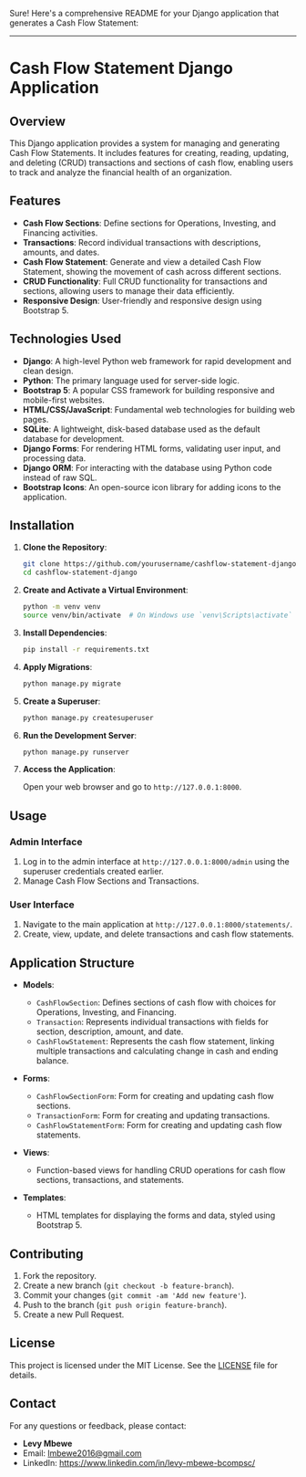 Sure! Here's a comprehensive README for your Django application that generates a Cash Flow Statement:

---

# Cash Flow Statement Django Application

## Overview

This Django application provides a system for managing and generating Cash Flow Statements. It includes features for creating, reading, updating, and deleting (CRUD) transactions and sections of cash flow, enabling users to track and analyze the financial health of an organization.

## Features

- **Cash Flow Sections**: Define sections for Operations, Investing, and Financing activities.
- **Transactions**: Record individual transactions with descriptions, amounts, and dates.
- **Cash Flow Statement**: Generate and view a detailed Cash Flow Statement, showing the movement of cash across different sections.
- **CRUD Functionality**: Full CRUD functionality for transactions and sections, allowing users to manage their data efficiently.
- **Responsive Design**: User-friendly and responsive design using Bootstrap 5.

## Technologies Used

- **Django**: A high-level Python web framework for rapid development and clean design.
- **Python**: The primary language used for server-side logic.
- **Bootstrap 5**: A popular CSS framework for building responsive and mobile-first websites.
- **HTML/CSS/JavaScript**: Fundamental web technologies for building web pages.
- **SQLite**: A lightweight, disk-based database used as the default database for development.
- **Django Forms**: For rendering HTML forms, validating user input, and processing data.
- **Django ORM**: For interacting with the database using Python code instead of raw SQL.
- **Bootstrap Icons**: An open-source icon library for adding icons to the application.

## Installation

1. **Clone the Repository**:

    ```bash
    git clone https://github.com/yourusername/cashflow-statement-django.git
    cd cashflow-statement-django
    ```

2. **Create and Activate a Virtual Environment**:

    ```bash
    python -m venv venv
    source venv/bin/activate  # On Windows use `venv\Scripts\activate`
    ```

3. **Install Dependencies**:

    ```bash
    pip install -r requirements.txt
    ```

4. **Apply Migrations**:

    ```bash
    python manage.py migrate
    ```

5. **Create a Superuser**:

    ```bash
    python manage.py createsuperuser
    ```

6. **Run the Development Server**:

    ```bash
    python manage.py runserver
    ```

7. **Access the Application**:

    Open your web browser and go to `http://127.0.0.1:8000`.

## Usage

### Admin Interface

1. Log in to the admin interface at `http://127.0.0.1:8000/admin` using the superuser credentials created earlier.
2. Manage Cash Flow Sections and Transactions.

### User Interface

1. Navigate to the main application at `http://127.0.0.1:8000/statements/`.
2. Create, view, update, and delete transactions and cash flow statements.

## Application Structure

- **Models**:
  - `CashFlowSection`: Defines sections of cash flow with choices for Operations, Investing, and Financing.
  - `Transaction`: Represents individual transactions with fields for section, description, amount, and date.
  - `CashFlowStatement`: Represents the cash flow statement, linking multiple transactions and calculating change in cash and ending balance.

- **Forms**:
  - `CashFlowSectionForm`: Form for creating and updating cash flow sections.
  - `TransactionForm`: Form for creating and updating transactions.
  - `CashFlowStatementForm`: Form for creating and updating cash flow statements.

- **Views**:
  - Function-based views for handling CRUD operations for cash flow sections, transactions, and statements.

- **Templates**:
  - HTML templates for displaying the forms and data, styled using Bootstrap 5.

## Contributing

1. Fork the repository.
2. Create a new branch (`git checkout -b feature-branch`).
3. Commit your changes (`git commit -am 'Add new feature'`).
4. Push to the branch (`git push origin feature-branch`).
5. Create a new Pull Request.

## License

This project is licensed under the MIT License. See the [LICENSE](LICENSE) file for details.

## Contact

For any questions or feedback, please contact:

- **Levy Mbewe**
- Email: lmbewe2016@gmail.com
- LinkedIn: https://www.linkedin.com/in/levy-mbewe-bcompsc/
